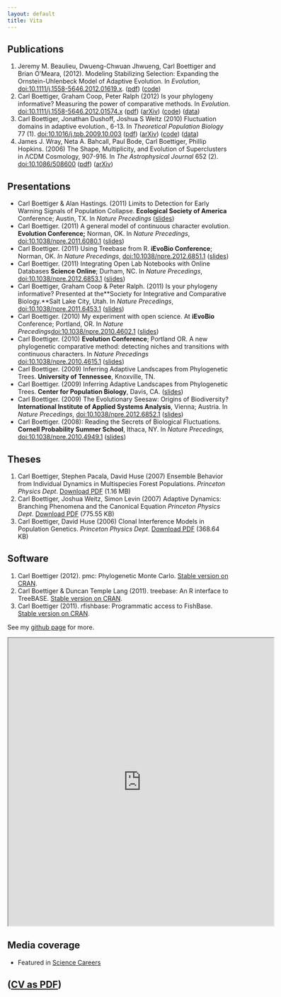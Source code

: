 ```yaml
---
layout: default
title: Vita 
---
```



## Publications

1. Jeremy M. Beaulieu, Dwueng-Chwuan Jhwueng, Carl Boettiger and Brian
  O’Meara, (2012). Modeling Stabilizing Selection: Expanding the
  Ornstein-Uhlenbeck Model of Adaptive Evolution. In *Evolution*,
  [doi:10.1111/j.1558-5646.2012.01619.x](http://dx.doi.org/doi:10.1111/j.1558-5646.2012.01619.x).
  ([pdf](http://www.mendeley.com/download/public/98752/4605481493/93f096d8b8740485fc7a7dfe72baa56be6ef50b4/dl.pdf))
  ([code](http://cran.r-project.org/web/packages/OUwie/index.html))
2. Carl Boettiger, Graham Coop, Peter Ralph (2012) Is your phylogeny
  informative? Measuring the power of comparative methods. In
  *Evolution*.
  [doi:10.1111/j.1558-5646.2012.01574.x](http://dx.doi.org/10.1111/j.1558-5646.2012.01574.x)
  ([pdf](http://www.mendeley.com/download/public/98752/4485545653/9a209c7dd29980fd2e47c06eb8b2d1d7dd6f70d4/dl.pdf))
  ([arXiv](http://arxiv.org/abs/1110.4944))
  ([code](https://github.com/cboettig/pmc))
  ([data](http://datadryad.org/handle/10255/dryad.37645))
3. Carl Boettiger, Jonathan Dushoff, Joshua S Weitz (2010) Fluctuation
  domains in adaptive evolution., 6-13. In *Theoretical Population
  Biology* 77 (1).
  [doi:10.1016/j.tpb.2009.10.003](http://dx.doi.org/10.1016/j.tpb.2009.10.003)
  ([pdf](http://www.mendeley.com/download/public/98752/3107791751/8b066644aca2e396fd5e120d563026c8d560dc77/dl.pdf))
  ([arXiv](http://arxiv.org/abs/1004.4233))
  ([code](https://github.com/cboettig/fluctuationDomains))
  ([data](http://datadryad.org/handle/10255/dryad.37625))
4. James J. Wray, Neta A. Bahcall, Paul Bode, Carl Boettiger, Phillip
  Hopkins. (2006) The Shape, Multiplicity, and Evolution of
  Superclusters in ΛCDM Cosmology, 907-916. In *The Astrophysical
  Journal* 652 (2).
  [doi:10.1086/508600](http://dx.doi.org/10.1086/508600)
  ([pdf](http://www.mendeley.com/download/public/98752/3107796991/fa842dca56ce0d0941132db7cfdd0e259a448973/dl.pdf))
  ([arXiv](http://arxiv.org/abs/astro-ph/0603060))

## Presentations

-   Carl Boettiger & Alan Hastings. (2011) Limits to Detection for Early
    Warning Signals of Population Collapse. **Ecological Society of
    America** Conference; Austin, TX. In *Nature Precedings*
    ([slides](http://www.slideshare.net/cboettig/limits-to-detection-for-early-warning-signals-of-population-collapse))
-   Carl Boettiger. (2011) A general model of continuous character
    evolution. **Evolution Conference;** Norman, OK. In *Nature
    Precedings*,
    [doi:10.1038/npre.2011.6080.1](http://dx.doi.org/10.1038/npre.2011.6080.1)
    ([slides](http://www.slideshare.net/cboettig/a-general-model-of-continuous-character-evolution))
-   Carl Boettiger. (2011) Using Treebase from R. **iEvoBio
    Conference**; Norman, OK. *In Nature Precedings*,
    [doi:10.1038/npre.2012.6851.1](http://dx.doi.org/10.1038/npre.2012.6851.1 )
    ([slides](http://www.slideshare.net/cboettig/r-interface-to-treebase))
-   Carl Boettiger. (2011) Integrating Open Lab Notebooks with Online
    Databases **Science Online**; Durham, NC. In *Nature Precedings*,
    [doi:10.1038/npre.2012.6853.1](http://dx.doi.org/10.1038/npre.2012.6853.1)
    ([slides](http://www.slideshare.net/cboettig/scioslides))
-   Carl Boettiger, Graham Coop & Peter Ralph. (2011) Is your phylogeny
    informative? Presented at the**Society for Integrative and
    Comparative Biology.**Salt Lake City, Utah. In *Nature Precedings*,
    [doi:10.1038/npre.2011.6453.1](http://dx.doi.org/10.1038/npre.2011.6453.1)
    ([slides](http://www.slideshare.net/cboettig/is-your-phylogeny-informative))
-   Carl Boettiger. (2010) My experiment with open science. At
    **iEvoBio** Conference; Portland, OR. In *Nature
    Precedings*[doi:10.1038/npre.2010.4602.1](http://dx.doi.org/10.1038/npre.2010.4602.1)
    ([slides](http://www.slideshare.net/cboettig/ievobio))
-   Carl Boettiger. (2010) **Evolution Conference**; Portland OR. A new
    phylogenetic comparative method: detecting niches and transitions
    with continuous characters. In *Nature Precedings*
    [doi:10.1038/npre.2010.4615.1](10.1038/npre.2010.4615.1)
    ([slides](http://www.slideshare.net/cboettig/a-new-phylogenetic-comparative-method-detecting-niches-and-transitions-with-continuous-characters))
-   Carl Boettiger. (2009) Inferring Adaptive Landscapes from
    Phylogenetic Trees. **University of Tennessee**, Knoxville, TN.
-   Carl Boettiger. (2009) Inferring Adaptive Landscapes from
    Phylogenetic Trees. **Center for Population Biology**, Davis, CA.
    ([slides](http://www.slideshare.net/cboettig/cpb-pres))
-   Carl Boettiger. (2009) The Evolutionary Seesaw: Origins of
    Biodiversity? **International Institute of Applied Systems
    Analysis**, Vienna; Austria. In *Nature Precedings,*
    [doi:10.1038/npre.2012.6852.1](http://dx.doi.org/10.1038/npre.2012.6852.1)
    ([slides](http://www.slideshare.net/cboettig/iiasa-final))
-   Carl Boettiger. (2008): Reading the Secrets of Biological
    Fluctuations. **Cornell Probability Summer School**, Ithaca, NY. In
    *Nature Precedings,*
    [doi:10.1038/npre.2010.4949.1](http://dx.doi.org/10.1038/npre.2010.4949.1)
    ([slides](http://www.slideshare.net/cboettig/presentation-5348861))

## Theses

1. Carl Boettiger, Stephen Pacala, David Huse (2007) 
  Ensemble Behavior from Individual Dynamics in Multispecies Forest Populations.
  *Princeton Physics Dept*. [Download PDF](http://www.mendeley.com/download/public/98752/3107796981/f36faf01ce5eefa266480067793881530f212fea/dl.pdf "Download file") (1.16 MB)
2. Carl Boettiger, Joshua Weitz, Simon Levin (2007) Adaptive Dynamics: Branching Phenomena and the Canonical Equation
    *Princeton Physics Dept*. [Download PDF](http://www.mendeley.com/download/public/98752/3107796951/191a62cc7aca52feb33075b833ac13eba1ed9679/dl.pdf "Download file")
    (775.55 KB)
3. Carl Boettiger, David Huse (2006) Clonal Interference Models in Population Genetics.
    *Princeton Physics Dept*. [Download PDF](http://www.mendeley.com/download/public/98752/3107796971/3a79ed95e8534fba508c93a54b9c757074657f2e/dl.pdf "Download file")
    (368.64 KB)

## Software
1.   Carl Boettiger (2012). pmc: Phylogenetic Monte Carlo. [Stable version on CRAN](http://cran.r-project.org/web/packages/pmc/).
2.   Carl Boettiger & Duncan Temple Lang (2011). treebase: An R interface
    to TreeBASE. [Stable version on CRAN](http://cran.r-project.org/web/packages/treebase/).
3.   Carl Boettiger (2011). rfishbase: Programmatic access to FishBase.
    [Stable version on CRAN](http://cran.r-project.org/web/packages/rfishbase/).

See my [github page](http://github.com/cboettig) for more. 

<iframe src="http://www.mendeley.com/profiles/carl-boettiger/widget/7488/2655908770/eb0e7073c630009ad9f303bec5b11b7ee5cca39e/" width="600" height="650"></iframe>

## Media coverage

-   Featured in [Science Careers](http://sciencecareers.sciencemag.org/career_magazine/previous_issues/articles/2010_04_09/caredit.a1000036)

## ([CV as PDF](http://www.carlboettiger.info/wp-content/uploads/2011/07/cv.pdf))
